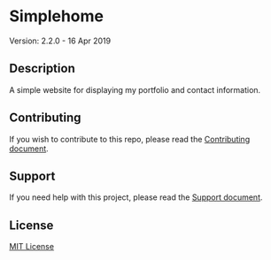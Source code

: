 # Simplehome

Version: 2.2.0 - 16 Apr 2019

## Description

A simple website for displaying my portfolio and contact information.  

## Contributing

If you wish to contribute to this repo, please read the [Contributing document](.github/CONTRIBUTING.md).

## Support

If you need help with this project, please read the [Support document](.github/SUPPORT.md).

## License

[MIT License](LICENSE)

